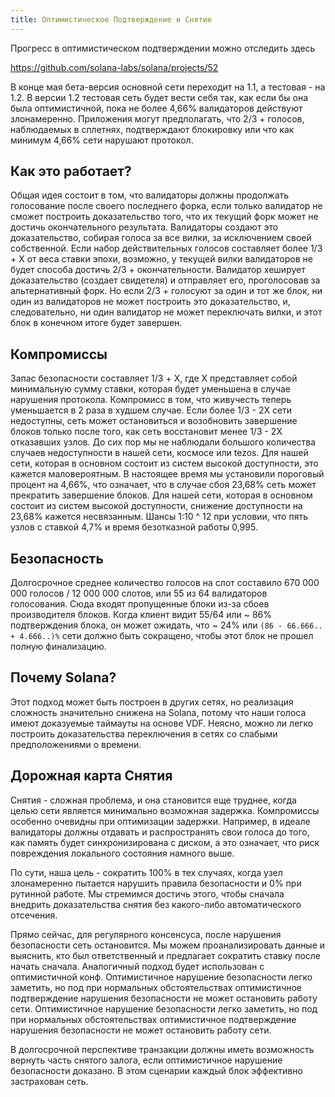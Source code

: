 ```yaml
---
title: Оптимистическое Подтверждение и Снятие
---
```


Прогресс в оптимистическом подтверждении можно отследить здесь

https://github.com/solana-labs/solana/projects/52

В конце мая бета-версия основной сети переходит на 1.1, а тестовая - на 1.2. В версии 1.2 тестовая сеть будет вести себя так, как если бы она была оптимистичной, пока не более 4,66% валидаторов действуют злонамеренно. Приложения могут предполагать, что 2/3 + голосов, наблюдаемых в сплетнях, подтверждают блокировку или что как минимум 4,66% сети нарушают протокол.

## Как это работает?

Общая идея состоит в том, что валидаторы должны продолжать голосование после своего последнего форка, если только валидатор не сможет построить доказательство того, что их текущий форк может не достичь окончательного результата. Валидаторы создают это доказательство, собирая голоса за все вилки, за исключением своей собственной. Если набор действительных голосов составляет более 1/3 + X от веса ставки эпохи, возможно, у текущей вилки валидаторов не будет способа достичь 2/3 + окончательности. Валидатор хеширует доказательство (создает свидетеля) и отправляет его, проголосовав за альтернативный форк. Но если 2/3 + голосуют за один и тот же блок, ни один из валидаторов не может построить это доказательство, и, следовательно, ни один валидатор не может переключать вилки, и этот блок в конечном итоге будет завершен.

## Компромиссы

Запас безопасности составляет 1/3 + X, где X представляет собой минимальную сумму ставки, которая будет уменьшена в случае нарушения протокола. Компромисс в том, что живучесть теперь уменьшается в 2 раза в худшем случае. Если более 1/3 - 2X сети недоступны, сеть может остановиться и возобновить завершение блоков только после того, как сеть восстановит менее 1/3 - 2X отказавших узлов. До сих пор мы не наблюдали большого количества случаев недоступности в нашей сети, космосе или tezos. Для нашей сети, которая в основном состоит из систем высокой доступности, это кажется маловероятным. В настоящее время мы установили пороговый процент на 4,66%, что означает, что в случае сбоя 23,68% сеть может прекратить завершение блоков. Для нашей сети, которая в основном состоит из систем высокой доступности, снижение доступности на 23,68% кажется несвязанным. Шансы 1:10 ^ 12 при условии, что пять узлов с ставкой 4,7% и время безотказной работы 0,995.

## Безопасность

Долгосрочное среднее количество голосов на слот составило 670 000 000 голосов / 12 000 000 слотов, или 55 из 64 валидаторов голосования. Сюда входят пропущенные блоки из-за сбоев производителя блоков. Когда клиент видит 55/64 или ~ 86% подтверждения блока, он может ожидать, что ~ 24% или `(86 - 66.666.. + 4.666..)%` сети должно быть сокращено, чтобы этот блок не прошел полную финализацию.

## Почему Solana?

Этот подход может быть построен в других сетях, но реализация сложность значительно снижена на Solana, потому что наши голоса имеют доказуемые таймауты на основе VDF. Неясно, можно ли легко построить доказательства переключения в сетях со слабыми предположениями о времени.

## Дорожная карта Снятия

Снятия - сложная проблема, и она становится еще труднее, когда целью сети является минимально возможная задержка. Компромиссы особенно очевидны при оптимизации задержки. Например, в идеале валидаторы должны отдавать и распространять свои голоса до того, как память будет синхронизирована с диском, а это означает, что риск повреждения локального состояния намного выше.

По сути, наша цель - сократить 100% в тех случаях, когда узел злонамеренно пытается нарушить правила безопасности и 0% при рутинной работе. Мы стремимся достичь этого, чтобы сначала внедрить доказательства снятия без какого-либо автоматического отсечения.

Прямо сейчас, для регулярного консенсуса, после нарушения безопасности сеть остановится. Мы можем проанализировать данные и выяснить, кто был ответственный и предлагает сократить ставку после начать сначала. Аналогичный подход будет использован с оптимистичной конф. Оптимистичное нарушение безопасности легко заметить, но под при нормальных обстоятельствах оптимистичное подтверждение нарушения безопасности не может остановить работу сети. Оптимистичное нарушение безопасности легко заметить, но под при нормальных обстоятельствах оптимистичное подтверждение нарушения безопасности не может остановить работу сети.

В долгосрочной перспективе транзакции должны иметь возможность вернуть часть снятого залога, если оптимистичное нарушение безопасности доказано. В этом сценарии каждый блок эффективно застрахован сеть.
